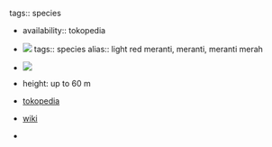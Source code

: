 tags:: species

- availability:: tokopedia
- ![](https://peach-geographical-bat-397.mypinata.cloud/ipfs/Qmab3gRUJyKiBrTEsJBNEy6z6gdG7J4xRpRdp2iephmEhH)
tags:: species
alias:: light red meranti, meranti, meranti merah

- ![](https://peach-geographical-bat-397.mypinata.cloud/ipfs/QmaYv2XHKyzg7y5T8Nq7ix5WdpqHjjQbyyVvx9Dfqsy8ne)
- height: up to 60 m
- [tokopedia](https://www.tokopedia.com/saungbibitbt/bibit-pohon-kayu-meranti-bunga-meranti-merah-shorea-lapresula?extParam=ivf%3Dfalse%26src%3Dsearch)
- [wiki](https://en.wikipedia.org/wiki/Shorea_leprosula)
-